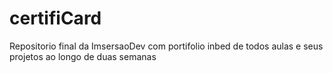 # certifiCard
Repositorio final da ImsersaoDev com portifolio inbed de todos aulas e seus projetos ao longo de duas semanas
